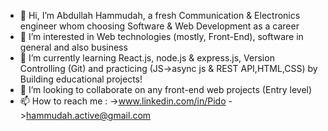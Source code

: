 - 👋 Hi, I’m Abdullah Hammudah, a fresh Communication & Electronics engineer whom choosing Software & Web Development as a career 
- 👀 I’m interested in Web technologies (mostly, Front-End), software in general and also business
- 🌱 I’m currently learning React.js, node.js & express.js, Version Controlling (Git) and practicing (JS->async js & REST API,HTML,CSS) by Building educational projects!
- 💞️ I’m looking to collaborate on any front-end web projects (Entry level)
- 📫 How to reach me :
    ->www.linkedin.com/in/Pido
    ->hammudah.active@gmail.com

<!---
AbdullahHammudah/AbdullahHammudah is a ✨ special ✨ repository because its `README.md` (this file) appears on your GitHub profile.
You can click the Preview link to take a look at your changes.
--->
